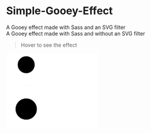 # Simple-Gooey-Effect
 A Gooey effect made with Sass and an SVG filter\
 A Gooey effect made with Sass and without an SVG filter
 > Hover to see the effect

![](./static/gooey.gif)
